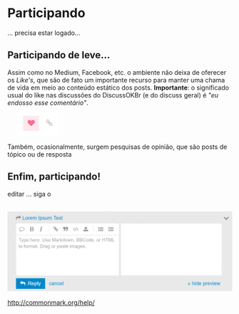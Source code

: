 # Participando

... precisa estar logado...

## Participando de leve...

Assim como no Medium, Facebook, etc. o ambiente não deixa de oferecer os *Like's*, que são de fato um importante recurso para manter uma chama de vida em meio ao conteúdo estático dos posts. **Importante**: o significado usual do like nas discussões do DiscussOKBr (e do discuss geral) é *"eu endosso esse comentário"*.

&nbsp;&nbsp;&nbsp;&nbsp;&nbsp;![](assets/participa1-likes.png)


Também, ocasionalmente, surgem pesquisas de opinião, que são posts de tópico ou de resposta

## Enfim, participando!

editar ... siga o

&nbsp;&nbsp;&nbsp;&nbsp;&nbsp;![](assets/collapse-expand-editor-1.gif)


http://commonmark.org/help/
